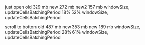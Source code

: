 just open
old     329 mb
new     272 mb
new2    157 mb      windowSize, updateCellsBatchingPeriod
        18%
        52%         windowSize, updateCellsBatchingPeriod

scroll to bottom
old     487 mb
new     353 mb
new     189 mb      windowSize, updateCellsBatchingPeriod
        28%
        61%         windowSize, updateCellsBatchingPeriod
